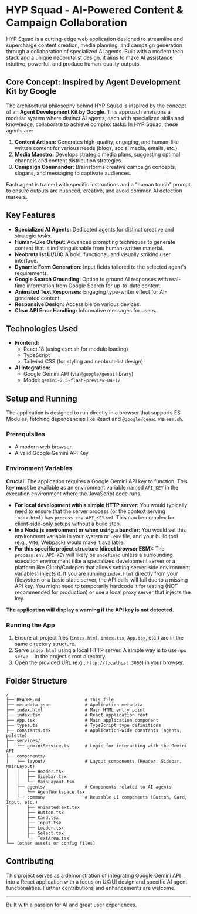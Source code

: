# HYP Squad - AI-Powered Content & Campaign Collaboration

HYP Squad is a cutting-edge web application designed to streamline and supercharge content creation, media planning, and campaign generation through a collaboration of specialized AI agents. Built with a modern tech stack and a unique neobrutalist design, it aims to make AI assistance intuitive, powerful, and produce human-quality outputs.

## Core Concept: Inspired by Agent Development Kit by Google

The architectural philosophy behind HYP Squad is inspired by the concept of an **Agent Development Kit by Google**. This approach envisions a modular system where distinct AI agents, each with specialized skills and knowledge, collaborate to achieve complex tasks. In HYP Squad, these agents are:

1.  **Content Artisan:** Generates high-quality, engaging, and human-like written content for various needs (blogs, social media, emails, etc.).
2.  **Media Maestro:** Develops strategic media plans, suggesting optimal channels and content distribution strategies.
3.  **Campaign Commander:** Brainstorms creative campaign concepts, slogans, and messaging to captivate audiences.

Each agent is trained with specific instructions and a "human touch" prompt to ensure outputs are nuanced, creative, and avoid common AI detection markers.

## Key Features

*   **Specialized AI Agents:** Dedicated agents for distinct creative and strategic tasks.
*   **Human-Like Output:** Advanced prompting techniques to generate content that is indistinguishable from human-written material.
*   **Neobrutalist UI/UX:** A bold, functional, and visually striking user interface.
*   **Dynamic Form Generation:** Input fields tailored to the selected agent's requirements.
*   **Google Search Grounding:** Option to ground AI responses with real-time information from Google Search for up-to-date content.
*   **Animated Text Responses:** Engaging type-writer effect for AI-generated content.
*   **Responsive Design:** Accessible on various devices.
*   **Clear API Error Handling:** Informative messages for users.

## Technologies Used

*   **Frontend:**
    *   React 18 (using esm.sh for module loading)
    *   TypeScript
    *   Tailwind CSS (for styling and neobrutalist design)
*   **AI Integration:**
    *   Google Gemini API (via `@google/genai` library)
    *   Model: `gemini-2.5-flash-preview-04-17`

## Setup and Running

The application is designed to run directly in a browser that supports ES Modules, fetching dependencies like React and `@google/genai` via `esm.sh`.

### Prerequisites

*   A modern web browser.
*   A valid Google Gemini API Key.

### Environment Variables

**Crucial:** The application requires a Google Gemini API key to function. This key **must** be available as an environment variable named `API_KEY` in the execution environment where the JavaScript code runs.

*   **For local development with a simple HTTP server:** You would typically need to ensure that the server process (or the context serving `index.html`) has `process.env.API_KEY` set. This can be complex for client-side-only setups without a build step.
*   **In a Node.js environment or when using a bundler:** You would set this environment variable in your system or `.env` file, and your build tool (e.g., Vite, Webpack) would make it available.
*   **For this specific project structure (direct browser ESM):** The `process.env.API_KEY` will likely be `undefined` unless a surrounding execution environment (like a specialized development server or a platform like Glitch/Codepen that allows setting server-side environment variables) injects it. If you are running `index.html` directly from your filesystem or a basic static server, the API calls will fail due to a missing API key. You might need to temporarily hardcode it for testing (NOT recommended for production) or use a local proxy server that injects the key.

**The application will display a warning if the API key is not detected.**

### Running the App

1.  Ensure all project files (`index.html`, `index.tsx`, `App.tsx`, etc.) are in the same directory structure.
2.  Serve `index.html` using a local HTTP server. A simple way is to use `npx serve .` in the project's root directory.
3.  Open the provided URL (e.g., `http://localhost:3000`) in your browser.

## Folder Structure

```
/
├── README.md                 # This file
├── metadata.json             # Application metadata
├── index.html                # Main HTML entry point
├── index.tsx                 # React application root
├── App.tsx                   # Main application component
├── types.ts                  # TypeScript type definitions
├── constants.tsx             # Application-wide constants (agents, palette)
├── services/
│   └── geminiService.ts      # Logic for interacting with the Gemini API
├── components/
│   ├── layout/               # Layout components (Header, Sidebar, MainLayout)
│   │   ├── Header.tsx
│   │   ├── Sidebar.tsx
│   │   └── MainLayout.tsx
│   ├── agents/               # Components related to AI agents
│   │   └── AgentWorkspace.tsx
│   └── common/               # Reusable UI components (Button, Card, Input, etc.)
│       ├── AnimatedText.tsx
│       ├── Button.tsx
│       ├── Card.tsx
│       ├── Input.tsx
│       ├── Loader.tsx
│       ├── Select.tsx
│       └── TextArea.tsx
└── (other assets or config files)
```

## Contributing

This project serves as a demonstration of integrating Google Gemini API into a React application with a focus on UX/UI design and specific AI agent functionalities. Further contributions and enhancements are welcome.

---

Built with a passion for AI and great user experiences.
